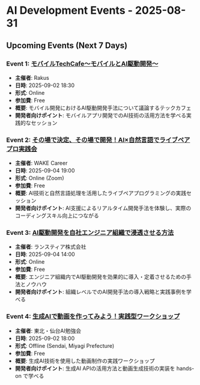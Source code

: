 # AI Development Events - 2025-08-31

## Upcoming Events (Next 7 Days)

### Event 1: [モバイルTechCafe～モバイルとAI駆動開発～](https://connpass.com/search/?q=claude+ai+cursor&start_from=2025-09-01&start_to=2025-09-07&sort=)
- **主催者**: Rakus
- **日時**: 2025-09-02 18:30
- **形式**: Online
- **参加費**: Free
- **概要**: モバイル開発におけるAI駆動開発手法について議論するテックカフェ
- **開発者向けポイント**: モバイルアプリ開発でのAI技術の活用方法を学べる実践的なセッション

### Event 2: [その場で決定、その場で開発！AI×自然言語でライブペアプロ実践会](https://connpass.com/search/?q=claude+ai+cursor&start_from=2025-09-01&start_to=2025-09-07&sort=)
- **主催者**: WAKE Career
- **日時**: 2025-09-04 19:00
- **形式**: Online (Zoom)
- **参加費**: Free
- **概要**: AI技術と自然言語処理を活用したライブペアプログラミングの実践セッション
- **開発者向けポイント**: AI支援によるリアルタイム開発手法を体験し、実際のコーディングスキル向上につながる

### Event 3: [AI駆動開発を自社エンジニア組織で浸透させる方法](https://connpass.com/search/?q=AI開発+生成AI&start_from=2025-09-01&start_to=2025-09-07&sort=)
- **主催者**: ランスティア株式会社
- **日時**: 2025-09-04 14:00
- **形式**: Online
- **参加費**: Free
- **概要**: エンジニア組織内でAI駆動開発を効果的に導入・定着させるための手法とノウハウ
- **開発者向けポイント**: 組織レベルでのAI開発手法の導入戦略と実践事例を学べる

### Event 4: [生成AIで動画を作ってみよう！実践型ワークショップ](https://connpass.com/search/?q=AI開発+生成AI&start_from=2025-09-01&start_to=2025-09-07&sort=)
- **主催者**: 東北・仙台AI勉強会
- **日時**: 2025-09-02 18:00
- **形式**: Offline (Sendai, Miyagi Prefecture)
- **参加費**: Free
- **概要**: 生成AI技術を使用した動画制作の実践ワークショップ
- **開発者向けポイント**: 生成AI APIの活用方法と動画生成技術の実装を hands-on で学べる